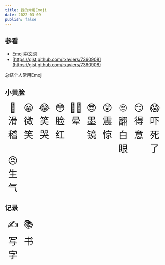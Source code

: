```yaml
---
title: 我的常用Emoji
date: 2022-03-09
publish: false
---
```


## 参看

- [Emoji中文网](https://www.emojiall.com/zh-hans)
- [https://gist.github.com/rxaviers/7360908](https://gist.github.com/rxaviers/7360908)

总结个人常用Emoji

## 小黄脸

<div style="display: flex;flex-direction: row;flex-wrap: wrap;justify-content: flex-start;text-align: center;font-size: 30px;line-height:normal;">
    <span style="flex-basis: 10%;">🤪<br>滑稽</span>
    <span style="flex-basis: 10%;">😀<br>微笑</span>
    <span style="flex-basis: 10%;">😂<br>笑哭</span>
    <span style="flex-basis: 10%;">😳<br>脸红</span>
    <span style="flex-basis: 10%;">😵‍💫<br>晕</span>
    <span style="flex-basis: 10%;">😎<br>墨镜</span>
    <span style="flex-basis: 10%;">😲<br>震惊</span>
    <span style="flex-basis: 10%;">🙄<br>翻白眼</span>
    <span style="flex-basis: 10%;">😏<br>得意</span>
    <span style="flex-basis: 10%;">😱<br>吓死了</span>
    <span style="flex-basis: 10%;">😠<br>生气</span>
</div>



## 记录

<div style="display: flex;flex-direction: row;flex-wrap: wrap;justify-content: flex-start;text-align: center;font-size: 30px;line-height:normal;">
    <span style="flex-basis: 10%;">✍️<br>写字</span>
    <span style="flex-basis: 10%;">📚<br>书</span>
</div>





